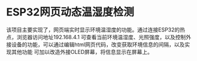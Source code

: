 # ESP32网页动态温湿度检测

该项目主要实现了，网页端实时显示环境温湿度的功能。通过连接ESP32的热点，浏览器访问地址192.168.4.1 可查看当前环境温湿度、光照强度，以及控制外接设备的功能，可以通过编辑html网页代码，改变获取环境信息的间隔，以及实现其他功能
可加以改造外接OLED屏幕，将信息显示在屏幕上。
